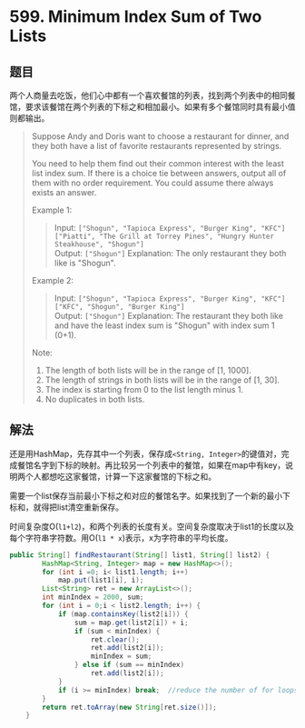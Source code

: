 # 599. Minimum Index Sum of Two Lists

## 题目

两个人商量去吃饭，他们心中都有一个喜欢餐馆的列表，找到两个列表中的相同餐馆，要求该餐馆在两个列表的下标之和相加最小。如果有多个餐馆同时具有最小值则都输出。

>Suppose Andy and Doris want to choose a restaurant for dinner, and they both have a list of favorite restaurants represented by strings.
>
>You need to help them find out their common interest with the least list index sum. If there is a choice tie between answers, output all of them with no order requirement. You could assume there always exists an answer.
>
>Example 1:
>
>>Input:
>>`["Shogun", "Tapioca Express", "Burger King", "KFC"]`  
>>`["Piatti", "The Grill at Torrey Pines", "Hungry Hunter Steakhouse", "Shogun"]`  
>>Output: `["Shogun"]`
>>Explanation: The only restaurant they both like is "Shogun".
>
>Example 2:
>>
>>Input:
>>`["Shogun", "Tapioca Express", "Burger King", "KFC"]`  
>>`["KFC", "Shogun", "Burger King"]`  
>>Output: `["Shogun"]`
>>Explanation: The restaurant they both like and have the least index sum is "Shogun" with index sum 1 (0+1).
>
>Note:
>
> 1. The length of both lists will be in the range of [1, 1000].
> 2. The length of strings in both lists will be in the range of [1, 30].
> 3. The index is starting from 0 to the list length minus 1.
> 4. No duplicates in both lists.

## 解法

还是用HashMap，先存其中一个列表，保存成`<String, Integer>`的键值对，完成餐馆名字到下标的映射。再比较另一个列表中的餐馆，如果在map中有key，说明两个人都想吃这家餐馆，计算一下这家餐馆的下标之和。

需要一个list保存当前最小下标之和对应的餐馆名字。如果找到了一个新的最小下标和，就得把list清空重新保存。

时间复杂度O(`l1+l2`)，和两个列表的长度有关。空间复杂度取决于list1的长度以及每个字符串字符数。用O(`l1 * x`)表示，x为字符串的平均长度。

```java
public String[] findRestaurant(String[] list1, String[] list2) {
        HashMap<String, Integer> map = new HashMap<>();
        for (int i =0; i< list1.length; i++)
            map.put(list1[i], i);
        List<String> ret = new ArrayList<>();
        int minIndex = 2000, sum;
        for (int i = 0;i < list2.length; i++) {
            if (map.containsKey(list2[i])) {
                sum = map.get(list2[i]) + i;
                if (sum < minIndex) {
                    ret.clear();
                    ret.add(list2[i]);
                    minIndex = sum;
                } else if (sum == minIndex)
                    ret.add(list2[i]);
            }
            if (i >= minIndex) break;  //reduce the number of for loops
        }
        return ret.toArray(new String[ret.size()]);
    }
```
